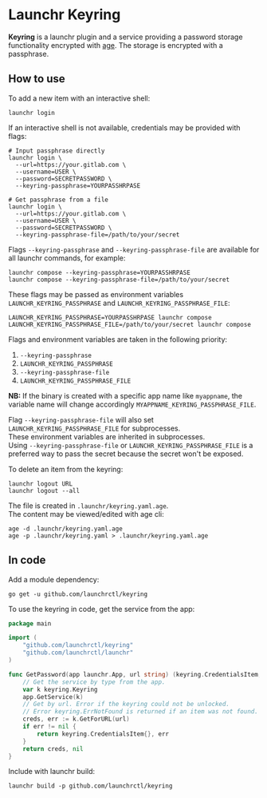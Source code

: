 # Launchr Keyring

**Keyring** is a launchr plugin and a service providing a password storage functionality encrypted with [age](https://github.com/FiloSottile/age).
The storage is encrypted with a passphrase.

## How to use

To add a new item with an interactive shell:
```shell
launchr login
```

If an interactive shell is not available, credentials may be provided with flags:
```shell
# Input passphrase directly
launchr login \
  --url=https://your.gitlab.com \
  --username=USER \
  --password=SECRETPASSWORD \
  --keyring-passphrase=YOURPASSHRPASE

# Get passphrase from a file
launchr login \
  --url=https://your.gitlab.com \
  --username=USER \
  --password=SECRETPASSWORD \
  --keyring-passphrase-file=/path/to/your/secret
```

Flags `--keyring-passphrase` and `--keyring-passphrase-file` are available for all launchr commands, for example:
```shell
launchr compose --keyring-passphrase=YOURPASSHRPASE
launchr compose --keyring-passphrase-file=/path/to/your/secret
```

These flags may be passed as environment variables `LAUNCHR_KEYRING_PASSPHRASE` and `LAUNCHR_KEYRING_PASSPHRASE_FILE`:
```shell
LAUNCHR_KEYRING_PASSPHRASE=YOURPASSHRPASE launchr compose
LAUNCHR_KEYRING_PASSPHRASE_FILE=/path/to/your/secret launchr compose
```

Flags and environment variables are taken in the following priority:
1. `--keyring-passphrase`
2. `LAUNCHR_KEYRING_PASSPHRASE`
3. `--keyring-passphrase-file`
4. `LAUNCHR_KEYRING_PASSPHRASE_FILE`

**NB:** If the binary is created with a specific app name like `myappname`, the variable name will change accordingly `MYAPPNAME_KEYRING_PASSPHRASE_FILE`.  

Flag `--keyring-passphrase-file` will also set `LAUNCHR_KEYRING_PASSPHRASE_FILE` for subprocesses.  
These environment variables are inherited in subprocesses.  
Using `--keyring-passphrase-file` or `LAUNCHR_KEYRING_PASSPHRASE_FILE` is a preferred way to pass the secret because the secret won't be exposed.

To delete an item from the keyring:
```shell
launchr logout URL
launchr logout --all
```

The file is created in `.launchr/keyring.yaml.age`.  
The content may be viewed/edited with age cli:
```shell
age -d .launchr/keyring.yaml.age
age -p .launchr/keyring.yaml > .launchr/keyring.yaml.age
```

## In code

Add a module dependency:
```shell
go get -u github.com/launchrctl/keyring
```

To use the keyring in code, get the service from the app:
```go
package main

import (
	"github.com/launchrctl/keyring"
	"github.com/launchrctl/launchr"
)

func GetPassword(app launchr.App, url string) (keyring.CredentialsItem, error) {
	// Get the service by type from the app.
	var k keyring.Keyring
	app.GetService(k)
	// Get by url. Error if the keyring could not be unlocked.
	// Error keyring.ErrNotFound is returned if an item was not found.
	creds, err := k.GetForURL(url)
	if err != nil {
		return keyring.CredentialsItem{}, err
	}
	return creds, nil
}
```

Include with launchr build:
```shell
launchr build -p github.com/launchrctl/keyring
```